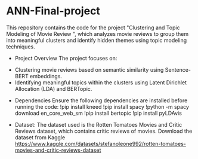 # ANN-Final-project
This repository contains the code for the project "Clustering and Topic Modeling of Movie Review ", which analyzes movie reviews to group them into meaningful clusters and identify hidden themes using topic modeling techniques.

* Project Overview
The project focuses on:
- Clustering movie reviews based on semantic similarity using Sentence-BERT embeddings.
- Identifying meaningful topics within the clusters using Latent Dirichlet Allocation (LDA) and BERTopic.

* Dependencies
Ensure the following dependencies are installed before running the code:
!pip install kneed
!pip install spacy
!python -m spacy download en_core_web_sm
!pip install bertopic
!pip install pyLDAvis

* Dataset:
The dataset used is the Rotten Tomatoes Movies and Critic Reviews dataset, which contains critic reviews of movies.
Download the dataset from Kaggle 
https://www.kaggle.com/datasets/stefanoleone992/rotten-tomatoes-movies-and-critic-reviews-dataset
